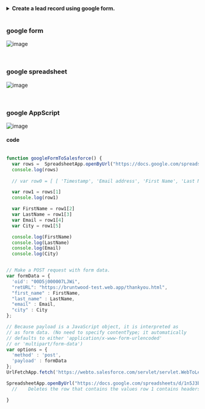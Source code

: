 <details>
<summary><b>Create a lead record using google form.</b></summary>
<p>

---
  
### 1. enable Web to lead  
  
### 2. create form that saves to sheet

### 3. google app script code
```js

function googleFormToSalesforce() {

  var rows =  SpreadsheetApp.openByUrl("https://docs.google.com/spreadsheets/d/1n5J3bnD4LkFwA67Sv6zqAffrxf6ZSXYHgau39prtDi8/edit?resourcekey#gid=86274486").getDataRange().getValues()

  console.log(rows)
  // var row0 = [ [ 'Timestamp', 'Email address', 'First Name', 'Last Name', 'Email', 'City' ] ]
  var row1 = rows[1]
  console.log(row1)

  var FirstName = row1[2]
  var LastName = row1[3]
  var Email = row1[4]
  var City = row1[5]

  console.log(FirstName)
  console.log(LastName)
  console.log(Email)
  console.log(City)

// Make a POST request with form data.
var formData = {
  'oid': "00D5j000007LJWi",
  "retURL": "https://bruntwood-test.web.app/thankyou.html",
  "first_name" : FirstName,
  "last_name" : LastName,
  "email" : Email,
  "city" : City
};
// Because payload is a JavaScript object, it is interpreted as
// as form data. (No need to specify contentType; it automatically
// defaults to either 'application/x-www-form-urlencoded'
// or 'multipart/form-data')
var options = {
  'method' : 'post',
  'payload' : formData
};
// url for web to lead
UrlFetchApp.fetch('https://webto.salesforce.com/servlet/servlet.WebToLead?encoding=UTF-8', options);

//	Deletes the row that is just converted to lead. row 1 contains headers.
SpreadsheetApp.openByUrl("https://docs.google.com/spreadsheets/d/1n5J3bnD4LkFwA67Sv6zqAffrxf6ZSXYHgau39prtDi8/edit?resourcekey#gid=86274486").deleteRow(2) 

}
  
```
  
### 4. create a trigger in App script, that run above code when a form is submitted
  
---
  
</p>
</details>

<br/>

### google form

![image](https://user-images.githubusercontent.com/63545175/192195836-5156fd23-910e-4c60-90a1-8180db26aa12.png)


<br/>


### google spreadsheet

![image](https://user-images.githubusercontent.com/63545175/192195903-e3f997f1-3214-4ad1-9ac5-d8dbc9b27fec.png)


<br/>


### google AppScript

![image](https://user-images.githubusercontent.com/63545175/192196047-156ad304-9c14-4496-b04c-5c613b56326a.png)


#### code

```js

function googleFormToSalesforce() {
  var rows =  SpreadsheetApp.openByUrl("https://docs.google.com/spreadsheets/d/1n5J3bnD4LkFwA67Sv6zqAffrxf6ZSXYHgau39prtDi8/edit?resourcekey#gid=86274486").getDataRange().getValues()
  console.log(rows)
  
  // var row0 = [ [ 'Timestamp', 'Email address', 'First Name', 'Last Name', 'Email', 'City' ] ]

  var row1 = rows[1]
  console.log(row1)

  var FirstName = row1[2]
  var LastName = row1[3]
  var Email = row1[4]
  var City = row1[5]

  console.log(FirstName)
  console.log(LastName)
  console.log(Email)
  console.log(City)


// Make a POST request with form data.
var formData = {
  'oid': "00D5j000007LJWi",
  "retURL": "https://bruntwood-test.web.app/thankyou.html",
  "first_name" : FirstName,
  "last_name" : LastName,
  "email" : Email,
  "city" : City
};

// Because payload is a JavaScript object, it is interpreted as
// as form data. (No need to specify contentType; it automatically
// defaults to either 'application/x-www-form-urlencoded'
// or 'multipart/form-data')
var options = {
  'method' : 'post',
  'payload' : formData
};
UrlFetchApp.fetch('https://webto.salesforce.com/servlet/servlet.WebToLead?encoding=UTF-8', options);

SpreadsheetApp.openByUrl("https://docs.google.com/spreadsheets/d/1n5J3bnD4LkFwA67Sv6zqAffrxf6ZSXYHgau39prtDi8/edit?resourcekey#gid=86274486").deleteRow(2) 
  //	Deletes the row that contains the values row 1 contains headers.

}

```


<br/>






